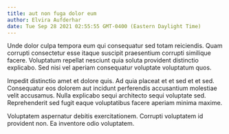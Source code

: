 ```yaml
---
title: aut non fuga dolor eum
author: Elvira Aufderhar
date: Tue Sep 28 2021 02:55:55 GMT-0400 (Eastern Daylight Time)
---
```

Unde dolor culpa tempora eum qui consequatur sed totam reiciendis. Quam corrupti consectetur esse itaque suscipit praesentium corrupti similique facere. Voluptatum repellat nesciunt quia soluta provident distinctio explicabo. Sed nisi vel aperiam consequatur voluptate voluptatum quos.

 Impedit distinctio amet et dolore quis. Ad quia placeat et et sed et et sed. Consequatur eos dolorem aut incidunt perferendis accusantium molestiae velit accusamus. Nulla explicabo sequi architecto sequi voluptate sed. Reprehenderit sed fugit eaque voluptatibus facere aperiam minima maxime.

 Voluptatem aspernatur debitis exercitationem. Corrupti voluptatem id provident non. Ea inventore odio voluptatem.